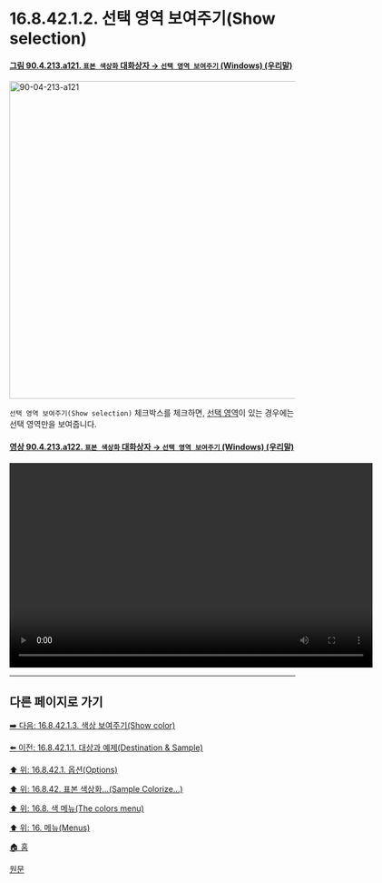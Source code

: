 # 16.8.42.1.2. 선택 영역 보여주기(Show selection)

<a id="90-04-213-a121"></a>

#### [그림 90.4.213.a121. `표본 색상화` 대화상자 → `선택 영역 보여주기` (Windows) (우리말)](./90-04-0213-sample_colorize.md#90-04-213-a121)
<img width="815" height="559" alt="90-04-213-a121" src="https://github.com/user-attachments/assets/a0e2b65b-4fb2-4514-9a1d-30de876616f8" />

`선택 영역 보여주기(Show selection)` 체크박스를 체크하면, [선택 영역](./19-glossaryx-selection.md)이 있는 경우에는 선택 영역만을 보여줍니다.

<a id="90-04-213-a122"></a>

#### [영상 90.4.213.a122. `표본 색상화` 대화상자 → `선택 영역 보여주기` (Windows) (우리말)](./90-04-0213-sample_colorize.md#90-04-213-a122)
<video controls="controls" width="640" height="360" src="https://github.com/user-attachments/assets/0523d516-3df2-4046-90b3-1eb3f37a680d"></video>

***

## 다른 페이지로 가기

[➡️ 다음: 16.8.42.1.3. 색상 보여주기(Show color)](./16-08-42-01-03-show_colors.md)

[⬅️ 이전: 16.8.42.1.1. 대상과 예제(Destination & Sample)](./16-08-42-01-01-destination_n_sample.md)

[⬆️ 위: 16.8.42.1. 옵션(Options)](./16-08-42-01-00-options.md)

[⬆️ 위: 16.8.42. 표본 색상화…(Sample Colorize…)](./16-08-42-00-sample-colorize.md)

[⬆️ 위: 16.8. 색 메뉴(The colors menu)](./16-08-00-the-colors-menu.md)

[⬆️ 위: 16. 메뉴(Menus)](./16-00-menus.md)

[🏠 홈](./00-home.md)

[원문](https://docs.gimp.org/2.10/ko/plug-in-sample-colorize.html#idm33395)